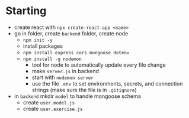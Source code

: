 # Starting

- create react with `npx create-react-app <name>`
- go in folder, create `backend` folder, create node 
  - `npm init -y`
  - install packages
  - `npm install express cors mongoose dotenv`
  - `npm install -g nodemon`
    - tool for node to automatically update every file change
    - make `server.js` in backend
    - start with `nodemon server`
    - use the file `.env` to set environments, secrets, and connection strings (make sure the file is in `.gitignore`)
- in `backend` mkdir `model` to handle mongoose schema
  - create `user.model.js`
  - create `user.exercise.js`